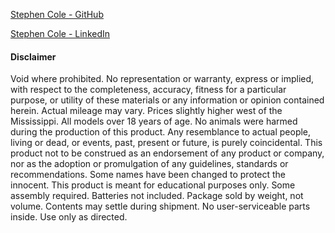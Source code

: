[Stephen Cole - GitHub](https://github.com/mysticole928)

[Stephen Cole - LinkedIn](https://www.linkedin.com/in/mysticole928/)

#### Disclaimer

Void where prohibited. No representation or warranty, express or implied, with respect to the completeness, accuracy, fitness for a particular purpose, or utility of these materials or any information or opinion contained herein. Actual mileage may vary. Prices slightly higher west of the Mississippi. All models over 18 years of age. No animals were harmed during the production of this product. Any resemblance to actual people, living or dead, or events, past, present or future, is purely coincidental. This product not to be construed as an endorsement of any product or company, nor as the adoption or promulgation of any guidelines, standards or recommendations. Some names have been changed to protect the innocent. This product is meant for educational purposes only. Some assembly required. Batteries not included. Package sold by weight, not volume. Contents may settle during shipment. No user-serviceable parts inside. Use only as directed.

